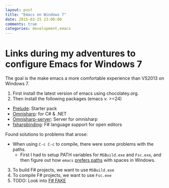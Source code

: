 ```yaml
---
layout: post
title: "Emacs on Windows 7"
date: 2015-03-25 23:00:00
comments: true
categories: development,emacs
---
```


# Links during my adventures to configure Emacs for Windows 7

The goal is the make emacs a more comfortable experience than VS2013 on Windows 7.

1. First install the latest version of emacs using chocolatey.org.
2. Then install the following packages (emacs v. >=24)

* [Prelude](http://github.com/bbatsov/prelude): Starter pack
* [Omnisharp](http://www.omnisharp.net/): for C# & .NET
* [Omnisharp-server](https://github.com/OmniSharp/omnisharp-server): Server for omnisharp
* [fsharpbinding](https://github.com/fsharp/fsharpbinding): F# language support for open editors

Found solutions to problems that arose: 

* When using `C-c C-c` to compile, there were some problems with the paths.
    * First I had to setup PATH variables for `MSBuild.exe` and `Fsc.exe`, and then figure out how 
   `emacs` [prefers paths](http://stackoverflow.com/questions/3981850/running-process-that-has-space-characters-in-its-path-name-with-emacs-on-windows) with spaces in Windows.

3. To build F# projects, we want to use `MSBuild.exe`
4. To compile F# projects, we want to use `Fsc.exe`
5. TODO: Look into [F# FAKE](http://fsharp.github.io/FAKE/)
